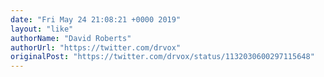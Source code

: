 ```yaml
---
date: "Fri May 24 21:08:21 +0000 2019"
layout: "like"
authorName: "David Roberts"
authorUrl: "https://twitter.com/drvox"
originalPost: "https://twitter.com/drvox/status/1132030600297115648"
---
```

